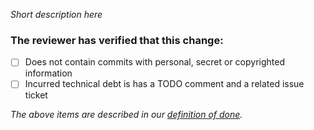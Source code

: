 *Short description here*

### The reviewer has verified that this change:

- [ ] Does not contain commits with personal, secret or copyrighted information
- [ ] Incurred technical debt is has a TODO comment and a related issue ticket

*The above items are described in our [definition of done](./wallet_docs/way-of-working/definition-of-done.md).*
